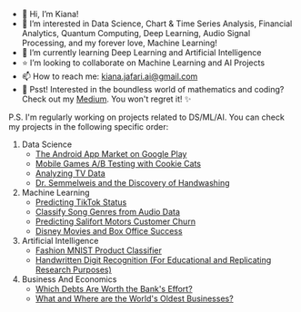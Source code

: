 - 👋 Hi, I’m Kiana!
- 💞️ I’m interested in Data Science, Chart & Time Series Analysis, Financial Analytics, Quantum Computing, Deep Learning, Audio Signal Processing, and my forever love, Machine Learning!
- 🌱 I’m currently learning Deep Learning and Artificial Intelligence
- ⭐ I’m looking to collaborate on Machine Learning and AI Projects
- 📫 How to reach me: kiana.jafari.ai@gmail.com
- 👀 Psst! Interested in the boundless world of mathematics and coding? Check out my <a href='https://medium.com/@Kiana-Jafari'>Medium</a>. You won't regret it! ✨

P.S. I'm regularly working on projects related to DS/ML/AI. You can check my projects in the following specific order:
1. Data Science
   - <a href='https://github.com/Kiana-Jafari/The-Android-App-Market-on-Google-Play.git'>The Android App Market on Google Play</a>
   - <a href='https://github.com/Kiana-Jafari/Mobile-Games-AB-Testing-with-Cookie-Cats.git'>Mobile Games A/B Testing with Cookie Cats</a>
   - <a href='https://github.com/Kiana-Jafari/Analyzing-TV-Data.git'>Analyzing TV Data</a>
   - <a href='https://github.com/Kiana-Jafari/Dr.-Semmelweis-and-the-Discovery-of-Handwashing.git'>Dr. Semmelweis and the Discovery of Handwashing</a>
2. Machine Learning
   - <a href='https://github.com/Kiana-Jafari/TikTok-Status-prediction.git'>Predicting TikTok Status</a>
   - <a href='https://github.com/Kiana-Jafari/Classify-Song-Genres-from-Audio-Data.git'>Classify Song Genres from Audio Data</a>
   - <a href='https://github.com/Kiana-Jafari/Salifort-Motors-Customer-Churn.git'>Predicting Salifort Motors Customer Churn</a>
   - <a href='https://github.com/Kiana-Jafari/Disney-Movies-and-Box-Office-Success.git'>Disney Movies and Box Office Success</a>
3. Artificial Intelligence
   - <a href='https://github.com/Kiana-Jafari/Fashion-MNIST-Product-Classifier.git'>Fashion MNIST Product Classifier</a>
   - <a href='https://github.com/Kiana-Jafari/Handwritten-Digit-Recognition.git'>Handwritten Digit Recognition (For Educational and Replicating Research Purposes)</a>
4. Business And Economics
   - <a href='https://github.com/Kiana-Jafari/Which-Debts-Are-Worth-the-Bank-Effort.git'>Which Debts Are Worth the Bank's Effort?</a>
   - <a href='https://github.com/Kiana-Jafari/What-and-Where-are-the-World-s-Oldest-Businesses.git'>What and Where are the World's Oldest Businesses?</a>
